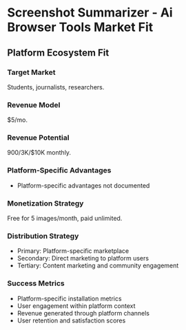 # Screenshot Summarizer - Ai Browser Tools Market Fit

## Platform Ecosystem Fit

### Target Market
Students, journalists, researchers.

### Revenue Model
$5/mo.

### Revenue Potential
$900/$3K/$10K monthly.

### Platform-Specific Advantages
- Platform-specific advantages not documented

### Monetization Strategy
Free for 5 images/month, paid unlimited.

### Distribution Strategy
- Primary: Platform-specific marketplace
- Secondary: Direct marketing to platform users
- Tertiary: Content marketing and community engagement

### Success Metrics
- Platform-specific installation metrics
- User engagement within platform context
- Revenue generated through platform channels
- User retention and satisfaction scores
